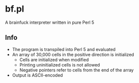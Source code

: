 # bf.pl

A brainfuck interpreter written in pure Perl 5

## Info

- The program is transpiled into Perl 5 and evaluated
- An array of 30,000 cells in the positive direction is initialized
	- Cells are initialized when modified
	- Printing uninitialized cells is not allowed
	- Negative pointers refer to cells from the end of the array
- Output is ASCII-encoded
